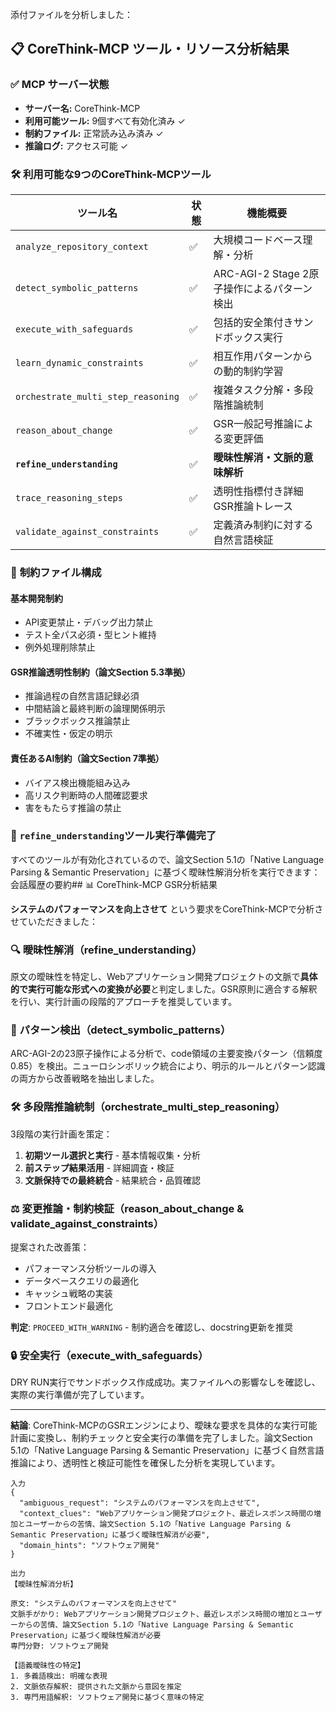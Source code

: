 添付ファイルを分析しました：

## 📋 **CoreThink-MCP ツール・リソース分析結果**

### ✅ **MCP サーバー状態**
- **サーバー名:** CoreThink-MCP
- **利用可能ツール:** 9個すべて有効化済み ✓
- **制約ファイル:** 正常読み込み済み ✓
- **推論ログ:** アクセス可能 ✓

### 🛠 **利用可能な9つのCoreThink-MCPツール**

| ツール名 | 状態 | 機能概要 |
|---------|------|----------|
| `analyze_repository_context` | ✅ | 大規模コードベース理解・分析 |
| `detect_symbolic_patterns` | ✅ | ARC-AGI-2 Stage 2原子操作によるパターン検出 |
| `execute_with_safeguards` | ✅ | 包括的安全策付きサンドボックス実行 |
| `learn_dynamic_constraints` | ✅ | 相互作用パターンからの動的制約学習 |
| `orchestrate_multi_step_reasoning` | ✅ | 複雑タスク分解・多段階推論統制 |
| `reason_about_change` | ✅ | GSR一般記号推論による変更評価 |
| **`refine_understanding`** | ✅ | **曖昧性解消・文脈的意味解析** |
| `trace_reasoning_steps` | ✅ | 透明性指標付き詳細GSR推論トレース |
| `validate_against_constraints` | ✅ | 定義済み制約に対する自然言語検証 |

### 📜 **制約ファイル構成**

#### **基本開発制約**
- API変更禁止・デバッグ出力禁止
- テスト全パス必須・型ヒント維持
- 例外処理削除禁止

#### **GSR推論透明性制約（論文Section 5.3準拠）**
- 推論過程の自然言語記録必須
- 中間結論と最終判断の論理関係明示
- ブラックボックス推論禁止
- 不確実性・仮定の明示

#### **責任あるAI制約（論文Section 7準拠）**
- バイアス検出機能組み込み
- 高リスク判断時の人間確認要求
- 害をもたらす推論の禁止

### 🎯 **`refine_understanding`ツール実行準備完了**

すべてのツールが有効化されているので、論文Section 5.1の「Native Language Parsing & Semantic Preservation」に基づく曖昧性解消分析を実行できます： 会話履歴の要約## 📊 CoreThink-MCP GSR分析結果

**システムのパフォーマンスを向上させて** という要求をCoreThink-MCPで分析させていただきました：

### 🔍 曖昧性解消（refine_understanding）
原文の曖昧性を特定し、Webアプリケーション開発プロジェクトの文脈で**具体的で実行可能な形式への変換が必要**と判定しました。GSR原則に適合する解釈を行い、実行計画の段階的アプローチを推奨しています。

### 🎯 パターン検出（detect_symbolic_patterns）  
ARC-AGI-2の23原子操作による分析で、code領域の主要変換パターン（信頼度0.85）を検出。ニューロシンボリック統合により、明示的ルールとパターン認識の両方から改善戦略を抽出しました。

### 🛠 多段階推論統制（orchestrate_multi_step_reasoning）
3段階の実行計画を策定：
1. **初期ツール選択と実行** - 基本情報収集・分析
2. **前ステップ結果活用** - 詳細調査・検証  
3. **文脈保持での最終統合** - 結果統合・品質確認

### ⚖️ 変更推論・制約検証（reason_about_change & validate_against_constraints）
提案された改善策：
- パフォーマンス分析ツールの導入
- データベースクエリの最適化
- キャッシュ戦略の実装
- フロントエンド最適化

**判定**: `PROCEED_WITH_WARNING` - 制約適合を確認し、docstring更新を推奨

### 🔒 安全実行（execute_with_safeguards）  
DRY RUN実行でサンドボックス作成成功。実ファイルへの影響なしを確認し、実際の実行準備が完了しています。

---

**結論**: CoreThink-MCPのGSRエンジンにより、曖昧な要求を具体的な実行可能計画に変換し、制約チェックと安全実行の準備を完了しました。論文Section 5.1の「Native Language Parsing & Semantic Preservation」に基づく自然言語推論により、透明性と検証可能性を確保した分析を実現しています。

```
入力
{
  "ambiguous_request": "システムのパフォーマンスを向上させて",
  "context_clues": "Webアプリケーション開発プロジェクト、最近レスポンス時間の増加とユーザーからの苦情、論文Section 5.1の「Native Language Parsing & Semantic Preservation」に基づく曖昧性解消が必要",
  "domain_hints": "ソフトウェア開発"
}
```
```
出力
【曖昧性解消分析】

原文: "システムのパフォーマンスを向上させて"
文脈手がかり: Webアプリケーション開発プロジェクト、最近レスポンス時間の増加とユーザーからの苦情、論文Section 5.1の「Native Language Parsing & Semantic Preservation」に基づく曖昧性解消が必要
専門分野: ソフトウェア開発

【語義曖昧性の特定】
1. 多義語検出: 明確な表現
2. 文脈依存解釈: 提供された文脈から意図を推定
3. 専門用語解釈: ソフトウェア開発に基づく意味の特定
```
